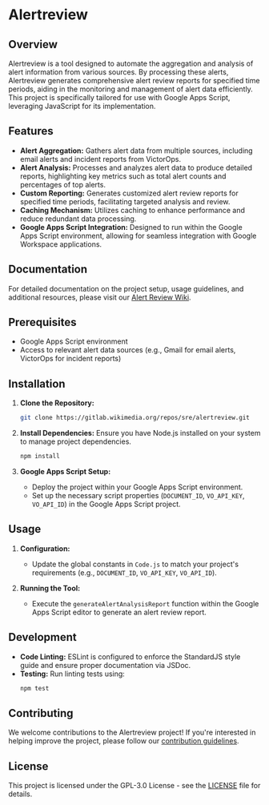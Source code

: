 # Alertreview

## Overview

Alertreview is a tool designed to automate the aggregation and analysis of alert information from various sources. By processing these alerts, Alertreview generates comprehensive alert review reports for specified time periods, aiding in the monitoring and management of alert data efficiently. This project is specifically tailored for use with Google Apps Script, leveraging JavaScript for its implementation.

## Features

- **Alert Aggregation:** Gathers alert data from multiple sources, including email alerts and incident reports from VictorOps.
- **Alert Analysis:** Processes and analyzes alert data to produce detailed reports, highlighting key metrics such as total alert counts and percentages of top alerts.
- **Custom Reporting:** Generates customized alert review reports for specified time periods, facilitating targeted analysis and review.
- **Caching Mechanism:** Utilizes caching to enhance performance and reduce redundant data processing.
- **Google Apps Script Integration:** Designed to run within the Google Apps Script environment, allowing for seamless integration with Google Workspace applications.

## Documentation

For detailed documentation on the project setup, usage guidelines, and additional resources, please visit our [Alert Review Wiki](https://wikitech.wikimedia.org/wiki/Alert_review).

## Prerequisites

- Google Apps Script environment
- Access to relevant alert data sources (e.g., Gmail for email alerts, VictorOps for incident reports)

## Installation

1. **Clone the Repository:**
    ```bash
    git clone https://gitlab.wikimedia.org/repos/sre/alertreview.git
    ```

2. **Install Dependencies:**
    Ensure you have Node.js installed on your system to manage project dependencies.
    ```bash
    npm install
    ```

3. **Google Apps Script Setup:**
    - Deploy the project within your Google Apps Script environment.
    - Set up the necessary script properties (`DOCUMENT_ID`, `VO_API_KEY`, `VO_API_ID`) in the Google Apps Script project.

## Usage

1. **Configuration:**
    - Update the global constants in `Code.js` to match your project's requirements (e.g., `DOCUMENT_ID`, `VO_API_KEY`, `VO_API_ID`).

2. **Running the Tool:**
    - Execute the `generateAlertAnalysisReport` function within the Google Apps Script editor to generate an alert review report.

## Development

- **Code Linting:** ESLint is configured to enforce the StandardJS style guide and ensure proper documentation via JSDoc.
- **Testing:** Run linting tests using:
    ```bash
    npm test
    ```

## Contributing

We welcome contributions to the Alertreview project! If you're interested in helping improve the project, please follow our [contribution guidelines](CONTRIBUTING.md).

## License

This project is licensed under the GPL-3.0 License - see the [LICENSE](LICENSE) file for details.
